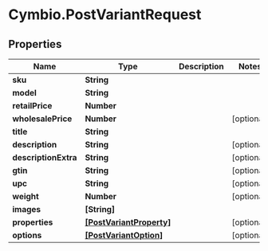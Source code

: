 # Cymbio.PostVariantRequest

## Properties
Name | Type | Description | Notes
------------ | ------------- | ------------- | -------------
**sku** | **String** |  | 
**model** | **String** |  | 
**retailPrice** | **Number** |  | 
**wholesalePrice** | **Number** |  | [optional] 
**title** | **String** |  | 
**description** | **String** |  | [optional] 
**descriptionExtra** | **String** |  | [optional] 
**gtin** | **String** |  | [optional] 
**upc** | **String** |  | [optional] 
**weight** | **Number** |  | [optional] 
**images** | **[String]** |  | 
**properties** | [**[PostVariantProperty]**](PostVariantProperty.md) |  | [optional] 
**options** | [**[PostVariantOption]**](PostVariantOption.md) |  | [optional] 


